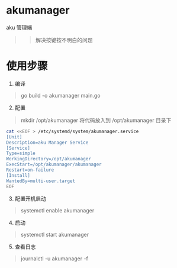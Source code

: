 # akumanager
aku 管理端 
>>解决按键按不明白的问题

# 使用步骤
1. 编译
>go build -o akumanager main.go
2. 配置
>mkdir /opt/akumanager
将代码放入到 /opt/akumanager 目录下

```bash
cat <<EOF > /etc/systemd/system/akumanager.service
[Unit]
Description=aku Manager Service
[Service]
Type=simple
WorkingDirectory=/opt/akumanager
ExecStart=/opt/akumanager/akumanager
Restart=on-failure
[Install]
WantedBy=multi-user.target
EOF
```

3. 配置开机启动
>systemctl enable akumanager
4. 启动
>systemctl start akumanager
5. 查看日志
>journalctl -u akumanager -f

